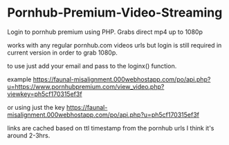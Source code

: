 # Pornhub-Premium-Video-Streaming
Login to pornhub premium using PHP. Grabs direct mp4 up to 1080p

works with any regular pornhub.com videos urls but login is still required in current version in order to grab 1080p.

to use just add your email and pass to the loginx() function.

example
https://faunal-misalignment.000webhostapp.com/po/api.php?u=https://www.pornhubpremium.com/view_video.php?viewkey=ph5cf170315ef3f

or using just the key 
https://faunal-misalignment.000webhostapp.com/po/api.php?u=ph5cf170315ef3f

links are cached based on ttl timestamp from the pornhub urls I think it's around 2-3hrs.
